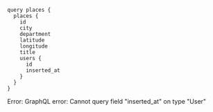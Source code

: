 
```
query places {
  places {
    id
    city
    department
    latitude
    longitude
    title
    users {
      id
      inserted_at
    }
  }
}
```

Error: GraphQL error: Cannot query field "inserted_at" on type "User"
